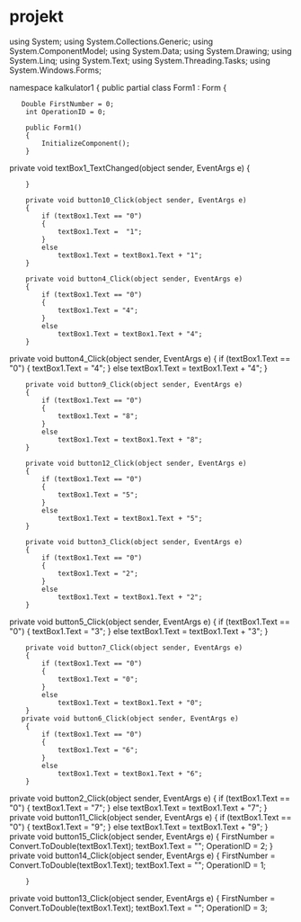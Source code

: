 # projekt
using System;
using System.Collections.Generic;
using System.ComponentModel;
using System.Data;
using System.Drawing;
using System.Linq;
using System.Text;
using System.Threading.Tasks;
using System.Windows.Forms;

namespace kalkulator1
{
    public partial class Form1 : Form
    {

       Double FirstNumber = 0;
        int OperationID = 0;

        public Form1()
        {
            InitializeComponent();
        }
private void textBox1_TextChanged(object sender, EventArgs e)
        {

        }

        private void button10_Click(object sender, EventArgs e)
        {
            if (textBox1.Text == "0")
            {
                textBox1.Text =  "1";
            }
            else
                textBox1.Text = textBox1.Text + "1";
        }

        private void button4_Click(object sender, EventArgs e)
        {
            if (textBox1.Text == "0")
            {
                textBox1.Text = "4";
            }
            else
                textBox1.Text = textBox1.Text + "4";
        }
   private void button4_Click(object sender, EventArgs e)
        {
            if (textBox1.Text == "0")
            {
                textBox1.Text = "4";
            }
            else
                textBox1.Text = textBox1.Text + "4";
        }

        private void button9_Click(object sender, EventArgs e)
        {
            if (textBox1.Text == "0")
            {
                textBox1.Text = "8";
            }
            else
                textBox1.Text = textBox1.Text + "8";
        }

        private void button12_Click(object sender, EventArgs e)
        {
            if (textBox1.Text == "0")
            {
                textBox1.Text = "5";
            }
            else
                textBox1.Text = textBox1.Text + "5";
        }

        private void button3_Click(object sender, EventArgs e)
        {
            if (textBox1.Text == "0")
            {
                textBox1.Text = "2";
            }
            else
                textBox1.Text = textBox1.Text + "2";
        }
private void button5_Click(object sender, EventArgs e)
        {
            if (textBox1.Text == "0")
            {
                textBox1.Text = "3";
            }
            else
                textBox1.Text = textBox1.Text + "3";
        }

        private void button7_Click(object sender, EventArgs e)
        {
            if (textBox1.Text == "0")
            {
                textBox1.Text = "0";
            }
            else
                textBox1.Text = textBox1.Text + "0";
        }
       private void button6_Click(object sender, EventArgs e)
        {
            if (textBox1.Text == "0")
            {
                textBox1.Text = "6";
            }
            else
                textBox1.Text = textBox1.Text + "6";
        }
  private void button2_Click(object sender, EventArgs e)
        {
            if (textBox1.Text == "0")
            {
                textBox1.Text = "7";
            }
            else
                textBox1.Text = textBox1.Text + "7";
        }
   private void button11_Click(object sender, EventArgs e)
        {
            if (textBox1.Text == "0")
            {
                textBox1.Text = "9";
            }
            else
                textBox1.Text = textBox1.Text + "9";
        }
   private void button15_Click(object sender, EventArgs e)
        {
            FirstNumber = Convert.ToDouble(textBox1.Text);
            textBox1.Text = "";
            OperationID = 2;
        }
 private void button14_Click(object sender, EventArgs e)
        {
            FirstNumber = Convert.ToDouble(textBox1.Text);
            textBox1.Text = "";
            OperationID = 1;
        
        }
  private void button13_Click(object sender, EventArgs e)
        {
            FirstNumber = Convert.ToDouble(textBox1.Text);
            textBox1.Text = "";
            OperationID = 3;
